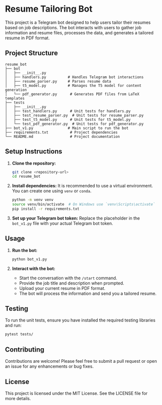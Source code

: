 # Resume Tailoring Bot

This project is a Telegram bot designed to help users tailor their resumes based on job descriptions. The bot interacts with users to gather job information and resume files, processes the data, and generates a tailored resume in PDF format.

## Project Structure

```
resume_bot
├── bot
│   ├── __init__.py
│   ├── handlers.py          # Handles Telegram bot interactions
│   ├── resume_parser.py     # Parses resume data
│   ├── t5_model.py          # Manages the T5 model for content generation
│   └── pdf_generator.py      # Generates PDF files from LaTeX templates
├── tests
│   ├── __init__.py
│   ├── test_handlers.py      # Unit tests for handlers.py
│   ├── test_resume_parser.py  # Unit tests for resume_parser.py
│   ├── test_t5_model.py      # Unit tests for t5_model.py
│   └── test_pdf_generator.py  # Unit tests for pdf_generator.py
├── bot_v1.py                # Main script to run the bot
├── requirements.txt          # Project dependencies
└── README.md                 # Project documentation
```

## Setup Instructions

1. **Clone the repository:**
   ```bash
   git clone <repository-url>
   cd resume_bot
   ```

2. **Install dependencies:**
   It is recommended to use a virtual environment. You can create one using `venv` or `conda`.
   ```bash
   python -m venv venv
   source venv/bin/activate  # On Windows use `venv\Scripts\activate`
   pip install -r requirements.txt
   ```

3. **Set up your Telegram bot token:**
   Replace the placeholder in the `bot_v1.py` file with your actual Telegram bot token.

## Usage

1. **Run the bot:**
   ```bash
   python bot_v1.py
   ```

2. **Interact with the bot:**
   - Start the conversation with the `/start` command.
   - Provide the job title and description when prompted.
   - Upload your current resume in PDF format.
   - The bot will process the information and send you a tailored resume.

## Testing

To run the unit tests, ensure you have installed the required testing libraries and run:
```bash
pytest tests/
```

## Contributing

Contributions are welcome! Please feel free to submit a pull request or open an issue for any enhancements or bug fixes.

## License

This project is licensed under the MIT License. See the LICENSE file for more details.